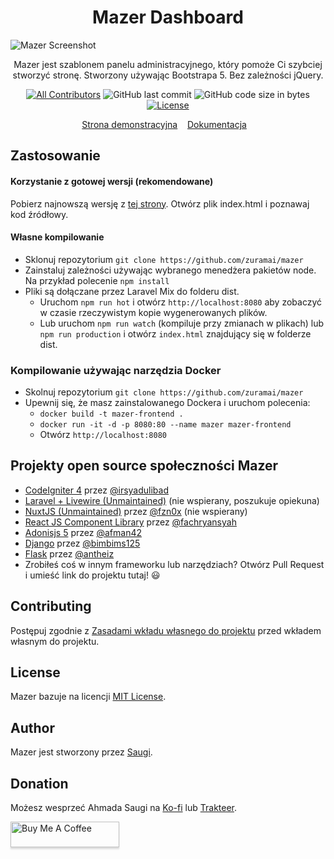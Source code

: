 <h1 align="center">Mazer Dashboard</h1>

![Mazer Screenshot](https://user-images.githubusercontent.com/45036724/167523601-9d20fb17-1989-488f-b619-cb53c0db8898.png)

<p align="center">Mazer jest szablonem panelu administracyjnego, który pomoże Ci szybciej stworzyć stronę. Stworzony używając Bootstrapa 5. Bez zależności jQuery.</p>
<div align="center">

[![All Contributors](https://img.shields.io/github/contributors/zuramai/mazer)](https://github.com/zuramai/mazer/graphs/contributors)
![GitHub last commit](https://img.shields.io/github/last-commit/zuramai/mazer.svg)
![GitHub code size in bytes](https://img.shields.io/github/languages/code-size/zuramai/mazer)
[![License](https://img.shields.io/github/license/zuramai/mazer.svg)](LICENSE)

</div>

<p align="center">
	<a href="http://zuramai.github.io/mazer/demo">Strona demonstracyjna</a>&nbsp;&nbsp;&nbsp;
	<a href="http://zuramai.github.io/mazer/docs">Dokumentacja</a>&nbsp;&nbsp;&nbsp;
</p>

## Zastosowanie
#### Korzystanie z gotowej wersji (rekomendowane)
Pobierz najnowszą wersję z [tej strony](https://github.com/zuramai/mazer/releases "releases page").
Otwórz plik index.html i poznawaj kod źródłowy.
#### Własne kompilowanie
- Sklonuj repozytorium `git clone https://github.com/zuramai/mazer`
- Zainstaluj zależności używając wybranego menedżera pakietów node. Na przykład polecenie `npm install` 
- Pliki są dołączane przez Laravel Mix do folderu dist.
    - Uruchom `npm run hot` i otwórz `http://localhost:8080` aby zobaczyć w czasie rzeczywistym kopie wygenerowanych plików.
    - Lub uruchom `npm run watch` (kompiluje przy zmianach w plikach) lub `npm run production` i otwórz `index.html` znajdujący się w folderze dist.

### Kompilowanie używając narzędzia Docker
- Skolnuj repozytorium `git clone https://github.com/zuramai/mazer`
- Upewnij się, że masz zainstalowanego Dockera i uruchom polecenia:
    - `docker build -t mazer-frontend .`
    - `docker run -it -d -p 8080:80 --name mazer mazer-frontend`
    - Otwórz `http://localhost:8080`

## Projekty open source społeczności Mazer

- [CodeIgniter 4](https://github.com/irsyadulibad/mazer-codeigniter) przez [@irsyadulibad](https://github.com/irsyadulibad)
- [Laravel + Livewire (Unmaintained)](https://github.com/zuramai/laravel-mazer) (nie wspierany, poszukuje opiekuna)
- [NuxtJS (Unmaintained)](https://github.com/fzn0x/mazer-nuxt) przez [@fzn0x](https://github.com/fzn0x) (nie wspierany)
- [React JS Component Library](https://github.com/fachryansyah/react-mazer-ui) przez [@fachryansyah](https://github.com/fachryansyah/)
- [Adonisjs 5](https://github.com/afman42/mazer-adonisjs) przez [@afman42](https://github.com/afman42/)
- [Django](https://github.com/bimbims125/mazer-django) przez [@bimbims125](https://github.com/bimbims125/)
- [Flask](https://github.com/antheiz/mazer-flask) przez [@antheiz](https://github.com/antheiz/)
- Zrobiłeś coś w innym frameworku lub narzędziach? Otwórz Pull Request i umieść link do projektu tutaj! 😃

## Contributing

Postępuj zgodnie z [Zasadami wkładu własnego do projektu](./CONTRIBUTING.md) przed wkładem własnym do projektu.

## License

Mazer bazuje na licencji [MIT License](./LICENSE).

## Author

Mazer jest stworzony przez <a href="https://saugi.me">Saugi</a>.

## Donation

Możesz wesprzeć Ahmada Saugi na [Ko-fi](https://ko-fi.com/saugi) lub [Trakteer](https://trakteer.id/saugi).

<a href="https://buymeacoffee.com/saugi" target="_blank"><img src="https://www.buymeacoffee.com/assets/img/custom_images/orange_img.png" alt="Buy Me A Coffee" style="height: 41px !important;width: 174px !important;box-shadow: 0px 3px 2px 0px rgba(190, 190, 190, 0.5) !important;-webkit-box-shadow: 0px 3px 2px 0px rgba(190, 190, 190, 0.5) !important;" ></a>